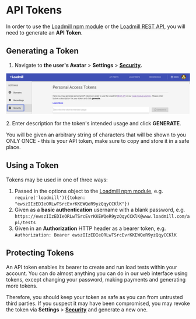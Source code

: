 # API Tokens

In order to use the [Loadmill npm module](https://www.npmjs.com/package/loadmill) or the [Loadmill REST API](rest-api.md), you will need to generate an **API Token**.

## Generating a Token

1. Navigate to **the user's Avatar** > **Settings** > [**Security**](https://www.loadmill.com/app/user/settings/security)**.**

![](../.gitbook/assets/screenshot-2021-06-13t094954.242.png)

&#x20; 2\. Enter description for the token's intended usage and click **GENERATE**.

You will be given an arbitrary string of characters that will be shown to you ONLY ONCE - this is your API token, make sure to copy and store it in a safe place.

## Using a Token

Tokens may be used in one of three ways:

1. Passed in the options object to the [Loadmill npm module](https://www.npmjs.com/package/loadmill), e.g. `require('loadmill')({token: "ewszIIzEDIeORLwTSrcEvrKKEWQeR9yzQqyCCKlK"})`
2. Given as a **basic authentication** username with a blank password, e.g. `https://ewszIIzEDIeORLwTSrcEvrKKEWQeR9yzQqyCCKlK@www.loadmill.com/api/tests`
3. Given in an **Authorization** HTTP header as a bearer token, e.g. `Authorization: Bearer ewszIIzEDIeORLwTSrcEvrKKEWQeR9yzQqyCCKlK`

## Protecting Tokens

An API token enables its bearer to create and run load tests within your account. You can do almost anything you can do in our web interface using tokens, except changing your password, making payments and generating more tokens.

Therefore, you should keep your token as safe as you can from untrusted third parties. If you suspect it may have been compromised, you may revoke the token via **Settings** > [**Security**](https://www.loadmill.com/app/user/settings/security) and generate a new one.
